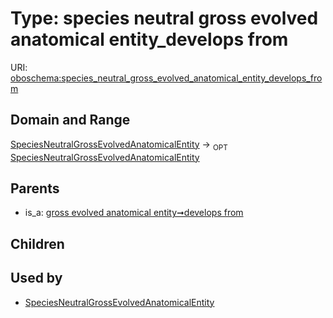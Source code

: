 
# Type: species neutral gross evolved anatomical entity_develops from




URI: [oboschema:species_neutral_gross_evolved_anatomical_entity_develops_from](http://purl.obolibrary.org/oboschema/species_neutral_gross_evolved_anatomical_entity_develops_from)


## Domain and Range

[SpeciesNeutralGrossEvolvedAnatomicalEntity](SpeciesNeutralGrossEvolvedAnatomicalEntity.md) ->  <sub>OPT</sub> [SpeciesNeutralGrossEvolvedAnatomicalEntity](SpeciesNeutralGrossEvolvedAnatomicalEntity.md)

## Parents

 *  is_a: [gross evolved anatomical entity➞develops from](gross_evolved_anatomical_entity_develops_from.md)

## Children


## Used by

 * [SpeciesNeutralGrossEvolvedAnatomicalEntity](SpeciesNeutralGrossEvolvedAnatomicalEntity.md)
